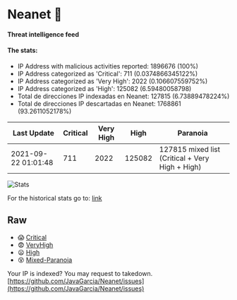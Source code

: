 # Neanet :hocho:
#### Threat intelligence feed
#### The stats:

- IP Address with malicious activities reported: 1896676 (100%)
- IP Address categorized as 'Critical':  711 (0.0374866345122%)
- IP Address categorized as 'Very High':  2022 (0.106607559752%)
- IP Address categorized as 'High':  125082 (6.59480058798)
- Total de direcciones IP indexadas en Neanet:  127815 (6.73889478224%)
- Total de direcciones IP descartadas en Neanet:  1768861 (93.2611052178%)

| Last Update | Critical | Very High | High | Paranoia |
| --- | --- | --- | --- | --- |
| 2021-09-22 01:01:48 | 711 | 2022 | 125082 | 127815 mixed list (Critical + Very High + High)|

![Stats](https://docs.google.com/spreadsheets/d/e/2PACX-1vSnaNMIXVabIpDJjufMlzH7poXnshF3mgd8Is1g9ytUEzVsP5my4Trn8f-xkoLLQ38xpL3HtmUexLo6/pubchart?oid=501124687&format=image)

For the historical stats go to: [link](/stats.csv)
## Raw
- :scream: [Critical](https://raw.githubusercontent.com/JavaGarcia/Neanet/master/blacklists/neanet_critical.txt)
- :fearful: [VeryHigh](https://raw.githubusercontent.com/JavaGarcia/Neanet/master/blacklists/neanet_veryHigh.txtt)
- :frowning: [High](https://raw.githubusercontent.com/JavaGarcia/Neanet/master/blacklists/neanet_high.txt)
- :dizzy_face: [Mixed-Paranoia](https://raw.githubusercontent.com/JavaGarcia/Neanet/master/blacklists/neanet_all.txt)


Your IP is indexed? You may request to takedown. [https://github.com/JavaGarcia/Neanet/issues](https://github.com/JavaGarcia/Neanet/issues)







































































































































































































































































































































































































































































































































































































































































































































































































































































































































































































































































































































































































































































































































































































































































































































































































































































































































































































































































































































































































































































































































































































































































































































































































































































































































































































































































































































































































































































































































































































































































































































































































































































































































































































































































































































































































































































































































































































































































































































































































































































































































































































































































































































































































































































































































































































































































































































































































































































































































































































































































































































































































































































































































































































































































































































































































































































































































































































































































































































































































































































































































































































































































































































































































































































































































































































































































































































































































































































































































































































































































































































































































































































































































































































































































































































































































































































































































































































































































































































































































































































































































































































































































































































































































































































































































































































































































































































































































































































































































































































































































































































